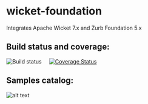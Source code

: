 wicket-foundation
=================

Integrates Apache Wicket 7.x and Zurb Foundation 5.x

## Build status and coverage:

![Build status](https://travis-ci.org/iluwatar/wicket-foundation.svg?branch=master)
&nbsp;&nbsp;&nbsp;
[![Coverage Status](https://coveralls.io/repos/iluwatar/wicket-foundation/badge.png?branch=master)](https://coveralls.io/r/iluwatar/wicket-foundation?branch=master)

## Samples catalog:

![alt text](https://github.com/iluwatar/wicket-foundation/blob/master/catalog.jpg "Samples catalog")
